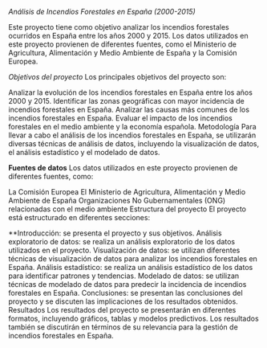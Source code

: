 *Análisis de Incendios Forestales en España (2000-2015)*

Este proyecto tiene como objetivo analizar los incendios forestales ocurridos en España entre los años 2000 y 2015. Los datos utilizados en este proyecto provienen de diferentes fuentes, como el Ministerio de Agricultura, Alimentación y Medio Ambiente de España y la Comisión Europea.

*Objetivos del proyecto*
Los principales objetivos del proyecto son:

Analizar la evolución de los incendios forestales en España entre los años 2000 y 2015.
Identificar las zonas geográficas con mayor incidencia de incendios forestales en España.
Analizar las causas más comunes de los incendios forestales en España.
Evaluar el impacto de los incendios forestales en el medio ambiente y la economía española.
Metodología
Para llevar a cabo el análisis de los incendios forestales en España, se utilizarán diversas técnicas de análisis de datos, incluyendo la visualización de datos, el análisis estadístico y el modelado de datos.

**Fuentes de datos**
Los datos utilizados en este proyecto provienen de diferentes fuentes, como:

La Comisión Europea
El Ministerio de Agricultura, Alimentación y Medio Ambiente de España
Organizaciones No Gubernamentales (ONG) relacionadas con el medio ambiente
Estructura del proyecto
El proyecto está estructurado en diferentes secciones:

**Introducción: se presenta el proyecto y sus objetivos.
Análisis exploratorio de datos: se realiza un análisis exploratorio de los datos utilizados en el proyecto.
Visualización de datos: se utilizan diferentes técnicas de visualización de datos para analizar los incendios forestales en España.
Análisis estadístico: se realiza un análisis estadístico de los datos para identificar patrones y tendencias.
Modelado de datos: se utilizan técnicas de modelado de datos para predecir la incidencia de incendios forestales en España.
Conclusiones: se presentan las conclusiones del proyecto y se discuten las implicaciones de los resultados obtenidos.
Resultados
Los resultados del proyecto se presentarán en diferentes formatos, incluyendo gráficos, tablas y modelos predictivos. Los resultados también se discutirán en términos de su relevancia para la gestión de incendios forestales en España.

